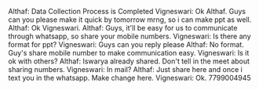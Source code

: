 Althaf: Data Collection Process is Completed
Vigneswari: Ok Althaf. Guys can you please make it quick by tomorrow mrng, so i can make ppt as well.
Althaf: Ok Vigneswari.
Althaf: Guys, it'll be easy for us to communicate through whatsapp, so share your mobile numbers.
Vigneswari: Is there any format for ppt?
Vigneswari: Guys can you reply please
Althaf: No format. Guy's share mobile number to make communication easy.
Vigneswari: Is it ok with others?
Althaf: Iswarya already shared. Don't tell in the meet about sharing numbers.
Vigneswari: In mail?
Althaf: Just share here and once i text you in the whatsapp. Make change here. 
Vigneswari: Ok. 7799004945
